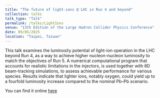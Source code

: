```yaml
---
title: "The future of light-ions @ LHC in Run 4 and beyond"
collection: talks
talk_type: "Talk"
permalink: /talks/LightIons
venue: "13th Edition of the Large Hadron Collider Physics Conference"
date: 09/05/2025
location: "Taipei, Taiwan"
---
```


This talk examines the luminosity potential of light-ion operation in the LHC beyond Run 4, as a way to achieve higher nucleon-nucleon luminosity to match the objectives of Run 5. 
A numerical computational program that accounts for realistic limitations in the injectors, is used together with 6D beam-tracking simulations, to assess achievable performance for various species. Results indicate that lighter ions, notably oxygen, could yield up to a fourfold luminosity increase compared to the nominal Pb–Pb scenario.

You can find it online [here](https://indico.cern.ch/event/1419878/contributions/6446595/)
